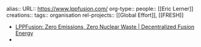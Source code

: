 alias::
URL:: https://www.lppfusion.com/
org-type::
people:: [[Eric Lerner]]
creations::
tags:: organisation
rel-projects:: [[Global Effort]], [[FRESH]]

- [LPPFusion: Zero Emissions, Zero Nuclear Waste | Decentralized Fusion Energy](https://www.lppfusion.com/)
-
